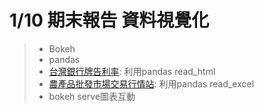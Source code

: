 # 1/10 期末報告 資料視覺化
>* Bokeh
>* pandas
>* [台灣銀行牌告利率](http://rate.bot.com.tw/xrt?Lang=zh-TW): 利用pandas read_html
>* [農產品批發市場交易行情站](http://amis.afa.gov.tw/main/Main.aspx): 利用pandas read_excel
>* bokeh serve圖表互動
